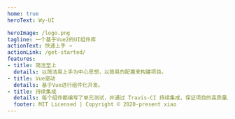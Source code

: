 ```yaml
---
home: true
heroText: Wy-UI

heroImage: /logo.png
tagline: 一个基于Vue2的UI组件库
actionText: 快速上手 →
actionLink: /get-started/
features:
- title: 简洁至上
  details: 以简洁易上手为中心思想，以简易的配置来构建项目。
- title: Vue驱动
  details: 基于Vue进行组件化开发。
- title: 持续集成
  details: 每个组件都编写了单元测试，并通过 Travis-CI 持续集成，保证项目的高质量。
  footer: MIT Licensed | Copyright © 2020-present xiao
---
```

